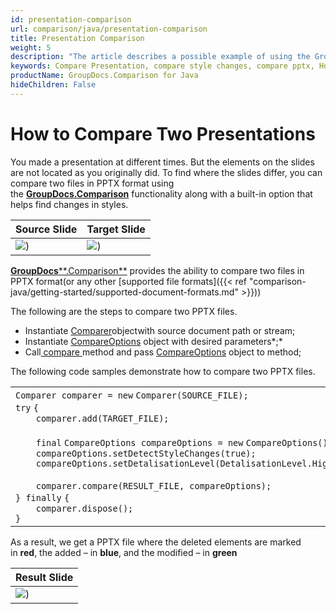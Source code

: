 ```yaml
---
id: presentation-comparison
url: comparison/java/presentation-comparison
title: Presentation Comparison
weight: 5
description: "The article describes a possible example of using the GroupDocs.Comparison for Java in your work practice and the possibility of a software product for finding differences in styles within PowerPoint Presentations"
keywords: Compare Presentation, compare style changes, compare pptx, How to compare PowerPoint files
productName: GroupDocs.Comparison for Java
hideChildren: False
---
```

# How to Compare Two Presentations

You made a presentation at different times. But the elements on the slides are not located as you originally did. To find where the slides differ, you can compare two files in PPTX format using the **[GroupDocs.Comparison](https://products.groupdocs.com/comparison/java)** functionality along with a built-in option that helps find changes in styles.

  

| Source Slide | Target Slide |
| --- | --- |
| ![](comparison-java/images/presentation-comparison.png)) | ![](comparison-java/images/presentation-comparison_1.png))

[**GroupDocs****.Comparison**](https://products.groupdocs.com/comparison/java) provides the ability to compare two files in PPTX format(or any other [supported file formats]({{< ref "comparison-java/getting-started/supported-document-formats.md" >}}))

The following are the steps to compare two PPTX files.

*   Instantiate [Comparer](https://apireference.groupdocs.com/comparison/java/com.groupdocs.comparison/Comparer)objectwith source document path or stream; 
*   Instantiate [CompareOptions](https://apireference.groupdocs.com/comparison/java/com.groupdocs.comparison.options/CompareOptions) object with desired parameters*;* 
*   Call[ compare ](https://apireference.groupdocs.com/comparison/java/com.groupdocs.comparison/Comparer#compare(java.lang.String,%20com.groupdocs.comparison.options.CompareOptions))method and pass [CompareOptions](https://apireference.groupdocs.com/comparison/java/com.groupdocs.comparison.options/CompareOptions) object to method;

The following code samples demonstrate how to compare two PPTX files.

<table class="confluenceTable"><tbody><tr><td class="confluenceTd"><div class="container" title="Hint: double-click to select code"><div class="line number1 index0 alt2"><code class="java plain">Comparer comparer = </code><code class="java keyword">new</code> <code class="java plain">Comparer(SOURCE_FILE);</code></div><div class="line number2 index1 alt1"><code class="java keyword">try</code> <code class="java plain">{</code></div><div class="line number3 index2 alt2"><code class="java spaces">&nbsp;&nbsp;&nbsp;&nbsp;</code><code class="java plain">comparer.add(TARGET_FILE);</code></div><div class="line number4 index3 alt1">&nbsp;</div><div class="line number5 index4 alt2"><code class="java spaces">&nbsp;&nbsp;&nbsp;&nbsp;</code><code class="java keyword">final</code> <code class="java plain">CompareOptions compareOptions = </code><code class="java keyword">new</code> <code class="java plain">CompareOptions();</code></div><div class="line number6 index5 alt1"><code class="java spaces">&nbsp;&nbsp;&nbsp;&nbsp;</code><code class="java plain">compareOptions.setDetectStyleChanges(</code><code class="java keyword">true</code><code class="java plain">);</code></div><div class="line number7 index6 alt2"><code class="java spaces">&nbsp;&nbsp;&nbsp;&nbsp;</code><code class="java plain">compareOptions.setDetalisationLevel(DetalisationLevel.High);</code></div><div class="line number8 index7 alt1">&nbsp;</div><div class="line number9 index8 alt2"><code class="java spaces">&nbsp;&nbsp;&nbsp;&nbsp;</code><code class="java plain">comparer.compare(RESULT_FILE, compareOptions);</code></div><div class="line number10 index9 alt1"><code class="java plain">} </code><code class="java keyword">finally</code> <code class="java plain">{</code></div><div class="line number11 index10 alt2"><code class="java spaces">&nbsp;&nbsp;&nbsp;&nbsp;</code><code class="java plain">comparer.dispose();</code></div><div class="line number12 index11 alt1"><code class="java plain">}</code></div></div></td></tr></tbody></table>

As a result, we get a PPTX file where the deleted elements are marked in **red**, the added – in **blue**, and the modified – in **green**

| Result Slide |
| --- |
| ![](comparison-java/images/presentation-comparison_2.png)) 
